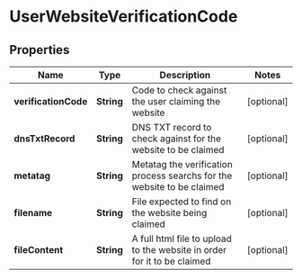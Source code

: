 

# UserWebsiteVerificationCode


## Properties

Name | Type | Description | Notes
------------ | ------------- | ------------- | -------------
**verificationCode** | **String** | Code to check against the user claiming the website |  [optional]
**dnsTxtRecord** | **String** | DNS TXT record to check against for the website to be claimed |  [optional]
**metatag** | **String** | Metatag the verification process searchs for the website to be claimed |  [optional]
**filename** | **String** | File expected to find on the website being claimed |  [optional]
**fileContent** | **String** | A full html file to upload to the website in order for it to be claimed |  [optional]




